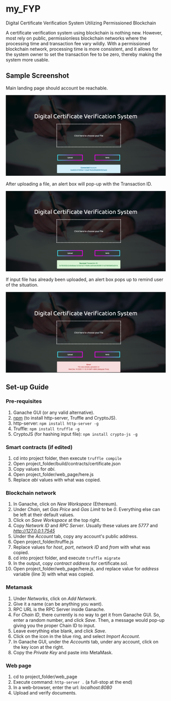 # my_FYP
Digital Certificate Verification System Utilizing Permissioned Blockchain

A certificate verification system using blockchain is nothing new. However, most rely on public, permissionless blockchain networks where the processing time and transaction fee vary wildly. With a permissioned blockchain network, processing time is more consistent, and it allows for the system owner to set the transaction fee to be zero, thereby making the system more usable. 

## Sample Screenshot

Main landing page should account be reachable. 

![alt text](Sample_Screenshots/main_page.png)

After uploading a file, an alert box will pop-up with the Transaction ID. 

![alt text](Sample_Screenshots/upload-success.png)

If input file has already been uploaded, an alert box pops up to remind user of the situation. 

![alt text](Sample_Screenshots/upload-fail.png)

## Set-up Guide

### Pre-requisites
1. Ganache GUI (or any valid alternative).
1. [npm](https://www.npmjs.com/get-npm) (to install http-server, Truffle and CryptoJS).
1. http-server: `npm install http-server -g`
1. Truffle: `npm install truffle -g`
1. CryptoJS (for hashing input file): `npm install crypto-js -g`

### Smart contracts (if edited)
1. cd into project folder, then execute `truffle compile`
1. Open project_folder/build/contracts/certificate.json
1. Copy values for *abi*.
1. Open project_folder/web_page/here.js
1. Replace *abi* values with what was copied.

### Blockchain network
1. In Ganache, click on *New Workspace* (Ethereum).
1. Under *Chain*, set *Gas Price* and *Gas Limit* to be *0*. Everything else can be left at their default values.
1. Click on *Save Workspace* at the top right.
1. Copy *Network ID* and *RPC Server*. Usually these values are *5777* and *http://127.0.0.1:7545*
1. Under the *Account* tab, copy any account's public address.
1. Open project_folder/truffle.js
1. Replace values for *host*, *port*, *network ID* and *from* with what was copied.
1. cd into project folder, and execute `truffle migrate`
1. In the output, copy *contract address* for certificate.sol.
1. Open project_folder/web_page/here.js, and replace value for *address* variable (line 3) with what was copied.

### Metamask
1. Under *Networks*, click on *Add Network*.
1. Give it a name (can be anything you want).
1. RPC URL is the RPC Server inside Ganache.
1. For *Chain ID*, there currently is no way to get it from Ganache GUI. So, enter a random number, and click *Save*. Then, a message would pop-up giving you the proper Chain ID to input.
1. Leave everything else blank, and click *Save*.
1. Click on the icon in the blue ring, and select *Import Account*.
1. In Ganache GUI, under the *Accounts* tab, under any account, click on the key icon at the right.
1. Copy the *Private Key* and paste into MetaMask.

### Web page
1. cd to project_folder/web_page
1. Execute command: `http-server .` (a full-stop at the end)
1. In a web-browser, enter the url: *localhost:8080*
1. Upload and verify documents.
